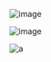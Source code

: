 ![image](https://user-images.githubusercontent.com/97594112/193994602-1b80e377-e81c-4766-b13e-ad14309fb6b6.png)

![image](https://user-images.githubusercontent.com/97594112/195780663-1410baef-11c7-4bb0-a808-3fc7db1d4588.png)

![a](https://user-images.githubusercontent.com/97594188/203778046-b64bc7d4-b859-436d-97b4-848814b10d6e.jpg)
